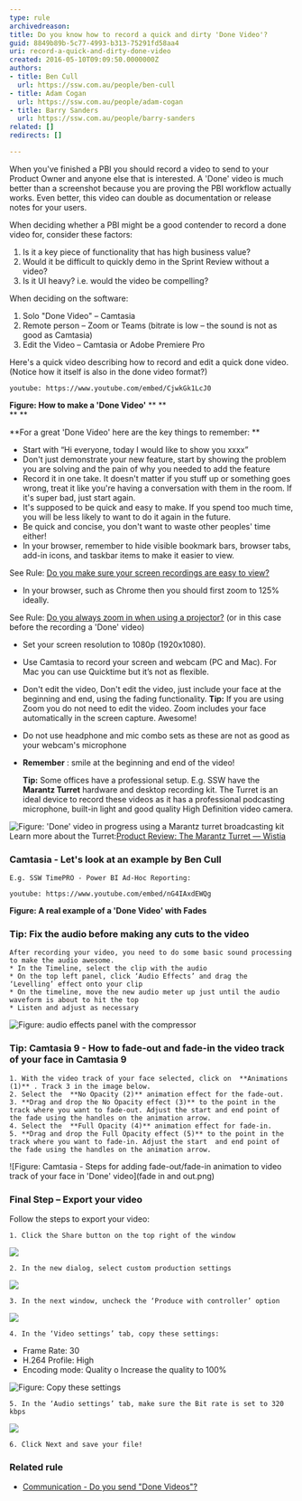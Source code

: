 ```yaml
---
type: rule
archivedreason: 
title: Do you know how to record a quick and dirty 'Done Video'?
guid: 8849b89b-5c77-4993-b313-75291fd58aa4
uri: record-a-quick-and-dirty-done-video
created: 2016-05-10T09:09:50.0000000Z
authors:
- title: Ben Cull
  url: https://ssw.com.au/people/ben-cull
- title: Adam Cogan
  url: https://ssw.com.au/people/adam-cogan
- title: Barry Sanders
  url: https://ssw.com.au/people/barry-sanders
related: []
redirects: []

---
```


When you've finished a PBI you should record a video to send to your Product Owner and anyone else that is interested. A 'Done' video is much better than a screenshot because you are proving the PBI workflow actually works. Even better, this video can double as documentation or release notes for your users.

<!--endintro-->

When deciding whether a PBI might be a good contender to record a done video for, consider these factors:

1. Is it a key piece of functionality that has high business value?
2. Would it be difficult to quickly demo in the Sprint Review without a video?
3. Is it UI heavy? i.e. would the video be compelling?


<font color="#333333">
</font>
When deciding on the software:

1. Solo "Done Video" – Camtasia
2. Remote person – Zoom or Teams (bitrate is low – the sound is not as good as Camtasia)
3. Edit the Video – Camtasia or Adobe Premiere Pro


Here's a quick video describing how to record and edit a quick done video. (Notice how it itself is also in the done video format?)



`youtube: https://www.youtube.com/embed/CjwkGk1LcJ0`
 


**Figure: How to make a 'Done Video'** 
**
**  
**
**  
 

**For a great 'Done Video' here are the key things to remember:
** 

* Start with “Hi everyone, today I would like to show you xxxx”
* Don't just demonstrate your new feature, start by showing the problem you are solving and the pain of why you needed to add the feature
* Record it in one take. It doesn't matter if you stuff up or something goes wrong, treat it like you're having a conversation with them in the room. If it's super bad, just start again.
* It's supposed to be quick and easy to make. If you spend too much time, you will be less likely to want to do it again in the future.
* Be quick and concise, you don't want to waste other peoples' time either!
* In your browser, remember to hide visible bookmark bars, browser tabs, add-in icons, and taskbar items to make it easier to view. 
                  
See Rule: [Do you make sure your screen recordings are easy to view?](/easy-to-view-screen-recordings)
* In your browser, such as Chrome then you should first zoom to 125% ideally. 
                  
See Rule: [Do you always zoom in when using a projector?](/meetings-do-you-always-zoom-in-when-using-a-projector) (or in this case before the recording a 'Done' video)
* Set your screen resolution to 1080p (1920x1080).
* Use Camtasia to record your screen and webcam (PC and Mac). For Mac you can use Quicktime but it’s not as flexible.
* Don't edit the video, Don't edit the video, just include your face at the beginning and end, using the fading functionality.
**Tip:** If you are using Zoom you do not need to edit the video. Zoom includes your face automatically in the screen capture. Awesome!
* Do not use headphone and mic combo sets as these are not as good as your webcam's microphone
* **Remember** : smile at the beginning and end of the video!
    
    **Tip:** Some offices have a professional setup.
E.g. SSW have the                  **Marantz Turret** hardware and desktop recording kit. The Turret is an ideal device to record these videos as it has a professional podcasting microphone, built-in light and good quality High Definition video camera.

![Figure: 'Done' video in progress using a Marantz turret broadcasting kit](turret-usage.jpg)  
Learn more about the Turret:[Product Review: The Marantz Turret — Wistia](https://wistia.com/learn/production/marantz-turret-review?wvideo=whmpjct7xj)    

### Camtasia - Let's look at an example by Ben Cull

    E.g. SSW TimePRO - Power BI Ad-Hoc Reporting:

`youtube: https://www.youtube.com/embed/nG4IAxdEWQg`


**Figure: A real example of a 'Done Video' with Fades** 

    

### Tip: Fix the audio before making any cuts to the video

    After recording your video, you need to do some basic sound processing to make the audio awesome.
    * In the Timeline, select the clip with the audio
    * On the top left panel, click ‘Audio Effects’ and drag the ‘Levelling’ effect onto your clip
    * On the timeline, move the new audio meter up just until the audio waveform is about to hit the top
    * Listen and adjust as necessary

![Figure: audio effects panel with the compressor](audio-effects-panel.png)  

### Tip: Camtasia 9 - How to fade-out and fade-in the video track of your face in Camtasia 9

    1. With the video track of your face selected, click on  **Animations (1)** . Track 3 in the image below.
    2. Select the  **No Opacity (2)** animation effect for the fade-out.
    3. **Drag and drop the No Opacity effect (3)** to the point in the track where you want to fade-out. Adjust the start and end point of the fade using the handles on the animation arrow.
    4. Select the  **Full Opacity (4)** animation effect for fade-in.
    5. **Drag and drop the Full Opacity effect (5)** to the point in the track where you want to fade-in. Adjust the start  and end point of the fade using the handles on the animation arrow.

![Figure: Camtasia - Steps for adding fade-out/fade-in animation to video track of your face in 'Done' video](fade in and out.png)  

###  Final Step – Export your video  


Follow the steps to export your video:

    1. Click the Share button on the top right of the window

![](export-video1.png)  

    2. In the new dialog, select custom production settings 
                     
![](export-video2.png)  

    3. In the next window, uncheck the ‘Produce with controller’ option 
                     
![](export-video3.png)  

    4. In the ‘Video settings’ tab, copy these settings:
-	Frame Rate: 30
-	H.264 Profile: High
-	Encoding mode: Quality
    o	Increase the quality to 100% 
                     
![Figure: Copy these settings](export-video4.png)  

    5. In the ‘Audio settings’ tab, make sure the Bit rate is set to 320 kbps 
                     
![](export-video5.png)  

    6. Click Next and save your file!


### Related rule









* [Communication - Do you send "Done Videos"?](/do-you-send-done-videos)
